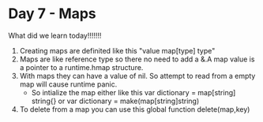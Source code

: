 # Day 7 - Maps

What did we learn today!!!!!!!

1. Creating maps are definited like this "value map[type] type"
2. Maps are like reference type so there no need to add a &.A map value is a pointer to a runtime.hmap structure.
3. With maps they can have a value of nil. So attempt to read from a empty map will cause runtime panic.
   - So intialize the map either like this
     var dictionary = map[string] string{}
     or
     var dictionary = make(map[string]string)
4. To delete from a map you can use this global function delete(map,key)
